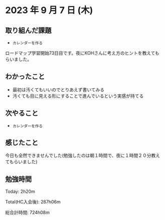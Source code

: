 # 2023 年 9 月 7 日 (木)

## 取り組んだ課題

- `カレンダーを作る`

ロードマップ学習開始73日目です。夜にKOHさんに考え方のヒントを教えてもらいました。

## わかったこと

- 最初は汚くてもいいのでとりあえず書いてみる
- 汚くても目に見える形にすることで進んでいるという実感が持てる

## 次やること

- `カレンダーを作る`

## 感じたこと

今日も全然できませんでした(勉強したのは朝１時間で、夜に１時間２０分教えてもらいました)

## 勉強時間

Today: 2h20m

Total(HC入会後): 287h06m

総合計時間: 724h08m
